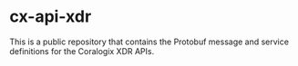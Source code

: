 # cx-api-xdr

This is a public repository that contains the Protobuf message and service definitions for the Coralogix XDR APIs.
